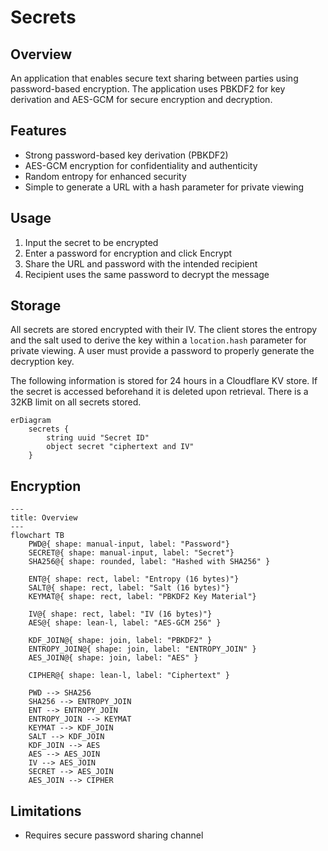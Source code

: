 # Secrets

## Overview

An application that enables secure text sharing between parties using password-based encryption. The application uses PBKDF2 for key derivation and AES-GCM for secure encryption and decryption.

## Features

- Strong password-based key derivation (PBKDF2)
- AES-GCM encryption for confidentiality and authenticity
- Random entropy for enhanced security
- Simple to generate a URL with a hash parameter for private viewing

## Usage

1. Input the secret to be encrypted
2. Enter a password for encryption and click Encrypt
3. Share the URL and password with the intended recipient
4. Recipient uses the same password to decrypt the message

## Storage

All secrets are stored encrypted with their IV. The client stores the entropy and the salt used to derive the key within a `location.hash` parameter for private viewing. A user must provide a password to properly generate the decryption key.

The following information is stored for 24 hours in a Cloudflare KV store. If the secret is accessed beforehand it is deleted upon retrieval. There is a 32KB limit on all secrets stored.

```mermaid
erDiagram
    secrets {
        string uuid "Secret ID"
        object secret "ciphertext and IV"
    }
```

## Encryption

```mermaid
---
title: Overview
---
flowchart TB
    PWD@{ shape: manual-input, label: "Password"}
    SECRET@{ shape: manual-input, label: "Secret"}
    SHA256@{ shape: rounded, label: "Hashed with SHA256" }

    ENT@{ shape: rect, label: "Entropy (16 bytes)"}
    SALT@{ shape: rect, label: "Salt (16 bytes)"}
    KEYMAT@{ shape: rect, label: "PBKDF2 Key Material"}

    IV@{ shape: rect, label: "IV (16 bytes)"}
    AES@{ shape: lean-l, label: "AES-GCM 256" }
    
    KDF_JOIN@{ shape: join, label: "PBKDF2" }
    ENTROPY_JOIN@{ shape: join, label: "ENTROPY_JOIN" }
    AES_JOIN@{ shape: join, label: "AES" }

    CIPHER@{ shape: lean-l, label: "Ciphertext" }

    PWD --> SHA256
    SHA256 --> ENTROPY_JOIN
    ENT --> ENTROPY_JOIN
    ENTROPY_JOIN --> KEYMAT
    KEYMAT --> KDF_JOIN
    SALT --> KDF_JOIN
    KDF_JOIN --> AES
    AES --> AES_JOIN
    IV --> AES_JOIN
    SECRET --> AES_JOIN
    AES_JOIN --> CIPHER
```

## Limitations

- Requires secure password sharing channel
